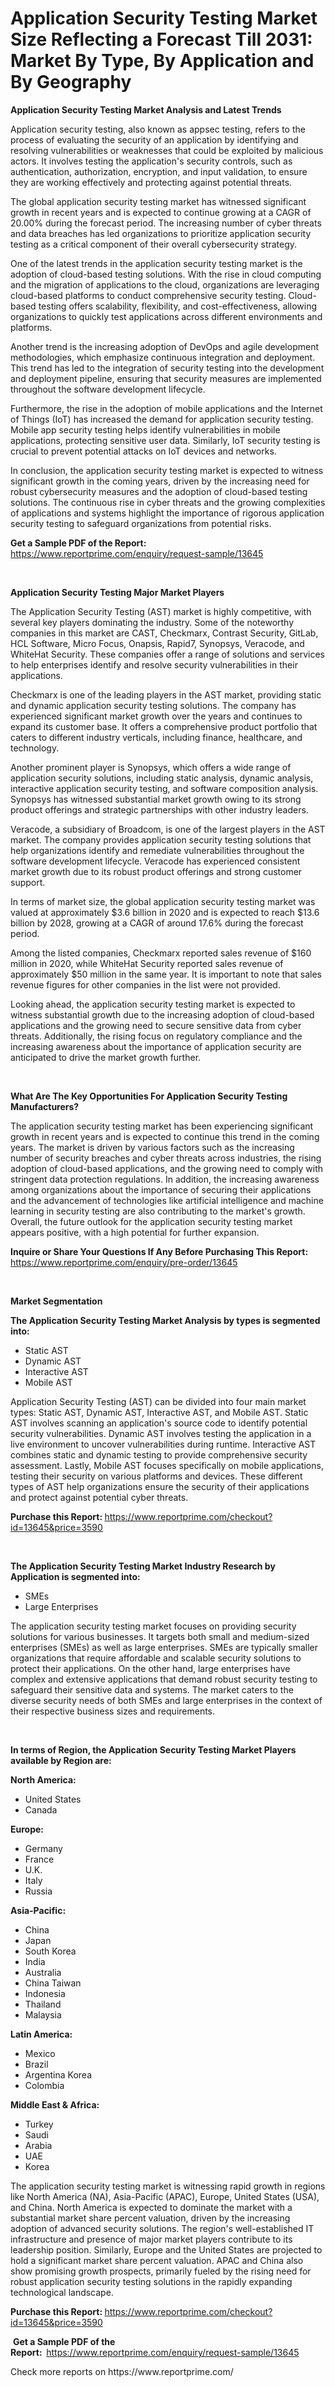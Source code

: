 <p><h1>Application Security Testing Market Size Reflecting a Forecast Till 2031: Market By Type, By Application and By Geography</h1></p><p><strong>Application Security Testing Market Analysis and Latest Trends</strong></p>
<p><p>Application security testing, also known as appsec testing, refers to the process of evaluating the security of an application by identifying and resolving vulnerabilities or weaknesses that could be exploited by malicious actors. It involves testing the application's security controls, such as authentication, authorization, encryption, and input validation, to ensure they are working effectively and protecting against potential threats.</p><p>The global application security testing market has witnessed significant growth in recent years and is expected to continue growing at a CAGR of 20.00% during the forecast period. The increasing number of cyber threats and data breaches has led organizations to prioritize application security testing as a critical component of their overall cybersecurity strategy.</p><p>One of the latest trends in the application security testing market is the adoption of cloud-based testing solutions. With the rise in cloud computing and the migration of applications to the cloud, organizations are leveraging cloud-based platforms to conduct comprehensive security testing. Cloud-based testing offers scalability, flexibility, and cost-effectiveness, allowing organizations to quickly test applications across different environments and platforms.</p><p>Another trend is the increasing adoption of DevOps and agile development methodologies, which emphasize continuous integration and deployment. This trend has led to the integration of security testing into the development and deployment pipeline, ensuring that security measures are implemented throughout the software development lifecycle.</p><p>Furthermore, the rise in the adoption of mobile applications and the Internet of Things (IoT) has increased the demand for application security testing. Mobile app security testing helps identify vulnerabilities in mobile applications, protecting sensitive user data. Similarly, IoT security testing is crucial to prevent potential attacks on IoT devices and networks.</p><p>In conclusion, the application security testing market is expected to witness significant growth in the coming years, driven by the increasing need for robust cybersecurity measures and the adoption of cloud-based testing solutions. The continuous rise in cyber threats and the growing complexities of applications and systems highlight the importance of rigorous application security testing to safeguard organizations from potential risks.</p></p>
<p><strong>Get a Sample PDF of the Report:&nbsp;</strong> <a href="https://www.reportprime.com/enquiry/request-sample/13645">https://www.reportprime.com/enquiry/request-sample/13645</a></p>
<p>&nbsp;</p>
<p><strong>Application Security Testing Major Market Players</strong></p>
<p><p>The Application Security Testing (AST) market is highly competitive, with several key players dominating the industry. Some of the noteworthy companies in this market are CAST, Checkmarx, Contrast Security, GitLab, HCL Software, Micro Focus, Onapsis, Rapid7, Synopsys, Veracode, and WhiteHat Security. These companies offer a range of solutions and services to help enterprises identify and resolve security vulnerabilities in their applications.</p><p>Checkmarx is one of the leading players in the AST market, providing static and dynamic application security testing solutions. The company has experienced significant market growth over the years and continues to expand its customer base. It offers a comprehensive product portfolio that caters to different industry verticals, including finance, healthcare, and technology.</p><p>Another prominent player is Synopsys, which offers a wide range of application security solutions, including static analysis, dynamic analysis, interactive application security testing, and software composition analysis. Synopsys has witnessed substantial market growth owing to its strong product offerings and strategic partnerships with other industry leaders.</p><p>Veracode, a subsidiary of Broadcom, is one of the largest players in the AST market. The company provides application security testing solutions that help organizations identify and remediate vulnerabilities throughout the software development lifecycle. Veracode has experienced consistent market growth due to its robust product offerings and strong customer support.</p><p>In terms of market size, the global application security testing market was valued at approximately $3.6 billion in 2020 and is expected to reach $13.6 billion by 2028, growing at a CAGR of around 17.6% during the forecast period.</p><p>Among the listed companies, Checkmarx reported sales revenue of $160 million in 2020, while WhiteHat Security reported sales revenue of approximately $50 million in the same year. It is important to note that sales revenue figures for other companies in the list were not provided.</p><p>Looking ahead, the application security testing market is expected to witness substantial growth due to the increasing adoption of cloud-based applications and the growing need to secure sensitive data from cyber threats. Additionally, the rising focus on regulatory compliance and the increasing awareness about the importance of application security are anticipated to drive the market growth further.</p></p>
<p>&nbsp;</p>
<p><strong>What Are The Key Opportunities For Application Security Testing Manufacturers?</strong></p>
<p><p>The application security testing market has been experiencing significant growth in recent years and is expected to continue this trend in the coming years. The market is driven by various factors such as the increasing number of security breaches and cyber threats across industries, the rising adoption of cloud-based applications, and the growing need to comply with stringent data protection regulations. In addition, the increasing awareness among organizations about the importance of securing their applications and the advancement of technologies like artificial intelligence and machine learning in security testing are also contributing to the market's growth. Overall, the future outlook for the application security testing market appears positive, with a high potential for further expansion.</p></p>
<p><strong>Inquire or Share Your Questions If Any Before Purchasing This Report:</strong> <a href="https://www.reportprime.com/enquiry/pre-order/13645">https://www.reportprime.com/enquiry/pre-order/13645</a></p>
<p>&nbsp;</p>
<p><strong>Market Segmentation</strong></p>
<p><strong>The Application Security Testing Market Analysis by types is segmented into:</strong></p>
<p><ul><li>Static AST</li><li>Dynamic AST</li><li>Interactive AST</li><li>Mobile AST</li></ul></p>
<p><p>Application Security Testing (AST) can be divided into four main market types: Static AST, Dynamic AST, Interactive AST, and Mobile AST. Static AST involves scanning an application's source code to identify potential security vulnerabilities. Dynamic AST involves testing the application in a live environment to uncover vulnerabilities during runtime. Interactive AST combines static and dynamic testing to provide comprehensive security assessment. Lastly, Mobile AST focuses specifically on mobile applications, testing their security on various platforms and devices. These different types of AST help organizations ensure the security of their applications and protect against potential cyber threats.</p></p>
<p><strong>Purchase this Report:&nbsp;</strong><a href="https://www.reportprime.com/checkout?id=13645&price=3590">https://www.reportprime.com/checkout?id=13645&price=3590</a></p>
<p>&nbsp;</p>
<p><strong>The Application Security Testing Market Industry Research by Application is segmented into:</strong></p>
<p><ul><li>SMEs</li><li>Large Enterprises</li></ul></p>
<p><p>The application security testing market focuses on providing security solutions for various businesses. It targets both small and medium-sized enterprises (SMEs) as well as large enterprises. SMEs are typically smaller organizations that require affordable and scalable security solutions to protect their applications. On the other hand, large enterprises have complex and extensive applications that demand robust security testing to safeguard their sensitive data and systems. The market caters to the diverse security needs of both SMEs and large enterprises in the context of their respective business sizes and requirements.</p></p>
<p>&nbsp;</p>
<p><strong>In terms of Region, the Application Security Testing Market Players available by Region are:</strong></p>
<p>
    <p> <strong> North America: </strong>
        <ul>
            <li>United States</li>
            <li>Canada</li>
        </ul>
        </p> 
    <p> <strong> Europe: </strong>
        <ul>
            <li>Germany</li>
            <li>France</li>
            <li>U.K.</li>
            <li>Italy</li>
            <li>Russia</li>
        </ul>
        </p> 
    <p> <strong> Asia-Pacific: </strong>
        <ul>
            <li>China</li>
            <li>Japan</li>
            <li>South Korea</li>
            <li>India</li>
            <li>Australia</li>
            <li>China Taiwan</li>
            <li>Indonesia</li>
            <li>Thailand</li>
            <li>Malaysia</li>
        </ul>
        </p> 
    <p> <strong> Latin America: </strong>
        <ul>
            <li>Mexico</li>
            <li>Brazil</li>
            <li>Argentina Korea</li>
            <li>Colombia</li>
        </ul>
        </p> 
    <p> <strong> Middle East & Africa: </strong>
        <ul>
            <li>Turkey</li>
            <li>Saudi</li>
            <li>Arabia</li>
            <li>UAE</li>
            <li>Korea</li>
        </ul>
    </p>
    </p>
<p><p>The application security testing market is witnessing rapid growth in regions like North America (NA), Asia-Pacific (APAC), Europe, United States (USA), and China. North America is expected to dominate the market with a substantial market share percent valuation, driven by the increasing adoption of advanced security solutions. The region's well-established IT infrastructure and presence of major market players contribute to its leadership position. Similarly, Europe and the United States are projected to hold a significant market share percent valuation. APAC and China also show promising growth prospects, primarily fueled by the rising need for robust application security testing solutions in the rapidly expanding technological landscape.</p></p>
<p><strong>Purchase this Report: </strong><a href="https://www.reportprime.com/checkout?id=13645&price=3590">https://www.reportprime.com/checkout?id=13645&price=3590</a></p>
<p>&nbsp;<strong>Get a Sample PDF of the Report:&nbsp;&nbsp;</strong><a href="https://www.reportprime.com/enquiry/request-sample/13645">https://www.reportprime.com/enquiry/request-sample/13645</a></p>
<p><strong></strong></p>
<p>Check more reports on https://www.reportprime.com/</p>
